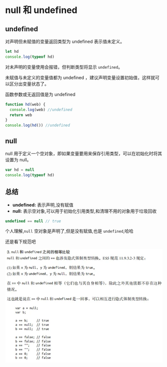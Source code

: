 # null 和 undefined

## undefined

对声明但未赋值的变量返回类型为 undefined 表示值未定义。

```js
let hd
console.log(typeof hd)
```

对未声明的变量使用会报错，但判断类型将显示 `undefined`。

未赋值与未定义的变量值都为 undefined ，建议声明变量设置初始值，这样就可以区分出变量状态了。

函数参数或无返回值是为 undefined

```js
function hd(web) {
  console.log(web) //undefined
  return web
}
console.log(hd()) //undefined
```

## null

null 用于定义一个空对象，即如果变量要用来保存引用类型，可以在初始化时将其设置为 null。

```js
var hd = null
console.log(typeof hd)
```

## 总结

- **undefined:** 表示声明,没有赋值
- **null:** 表示空对象,可以用于初始化引用类型,和清理不用的对象用于垃圾回收

```js
undefined == null // true
```

个人理解,`null` 空对象是声明了,但是没有赋值,也是 `undefined`,哈哈

还是看下规范吧

![相等性规范](/src/assets/image/基础系列/相等性规范.png)
